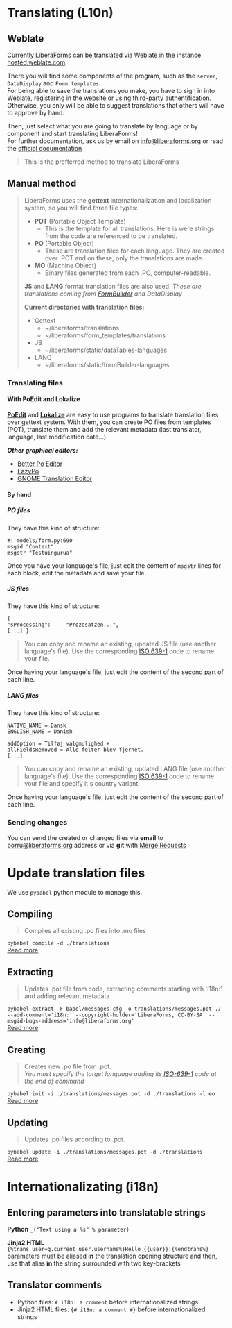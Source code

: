 # Translating (L10n)
## Weblate
Currently LiberaForms can be translated via Weblate in the instance [hosted.weblate.com](https://hosted.weblate.com/projects/liberaforms/).

There you will find some components of the program, such as the `server`, `DataDisplay` and `Form templates`.  
For being able to save the translations you make, you have to sign in into Weblate, registering in the website or using third-party authentification. Otherwise, you only will be able to suggest translations that others will have to approve by hand.

Then, just select what you are going to translate by language or by component and start translating LiberaForms!  
For further documentation, ask us by email on [info@liberaforms.org](mailto:info@liberaforms.org) or read the [official documentation](https://docs.weblate.org/en/latest/index.html)

> This is the prefferred method to translate LiberaForms


## Manual method
> LiberaForms uses the **gettext** internationalization and localization system, so you will find three file types:
> + **POT** (Portable Object Template)
>   + This is the template for all translations. Here is were strings from the code are referenced to be translated.
> + **PO** (Portable Object)
>   + These are translation files for each language. They are created over .POT and on these, only the translations are made.
> + **MO** (Machine Object)
>   + Binary files generated from each .PO, computer-readable.
>   
> **JS** and **LANG** format translation files are also used. _These are translations coming from [FormBuilder](https://github.com/kevinchappell/formBuilder) and DataDisplay_
>
> **Current directories with translation files:**  
> + Gettext
>   + ~/liberaforms/translations
>   + ~/liberaforms/form_templates/translations
> + JS
>   + ~/liberaforms/static/dataTables-languages  
> + LANG
>   + ~/liberaforms/static/formBuilder-languages   

### Translating files
#### With PoEdit and Lokalize
[**PoEdit**](https://poedit.net/) and [**Lokalize**](https://apps.kde.org/lokalize/) are easy to use programs to translate translation files over gettext system. With them, you can create PO files from templates (POT), translate them and add the relevant metadata (last translator, language, last modification date...)

***Other graphical editors:***  
* [Better Po Editor](https://github.com/mlocati/betterpoeditor/releases)
* [EazyPo](http://www.eazypo.ca/)
* [GNOME Translation Editor](https://wiki.gnome.org/Apps/Gtranslator)

#### By hand
##### PO files
They have this kind of structure:
```
#: models/form.py:690  
msgid "Context"
msgstr "Testuingurua"
```

Once you have your language's file, just edit the content of `msgstr` lines for each block, edit the metadata and save your file.

##### JS files
They have this kind of structure:
```
{
"sProcessing":     "Prozesatzen...",
[...] }
```
> You can copy and rename an existing, updated JS file (use another language's file). Use the corresponding [ISO 639-1](https://en.wikipedia.org/wiki/List_of_ISO_639-1_codes) code to rename your file.

Once having your language's file, just edit the content of the second part of each line.

##### LANG files
They have this kind of structure:
```
NATIVE_NAME = Dansk
ENGLISH_NAME = Danish

addOption = Tilføj valgmulighed +
allFieldsRemoved = Alle felter blev fjernet.
[...]
```
> You can copy and rename an existing, updated LANG file (use another language's file). Use the corresponding [ISO 639-1](https://en.wikipedia.org/wiki/List_of_ISO_639-1_codes) code to rename your file and specify it's country variant.

Once having your language's file, just edit the content of the second part of each line.

### Sending changes
You can send the created or changed files via **email** to porru@liberaforms.org address or via **git** with [Merge Requests](https://docs.gitlab.com/ee/user/project/merge_requests/creating_merge_requests.html)


# Update translation files
We use `pybabel` python module to manage this.

## Compiling
> Compiles all existing .po files into .mo files

`pybabel compile -d ./translations`  
[Read more](http://babel.pocoo.org/en/latest/cmdline.html#compile)

<!-- > For Form Templates:

`pybabel compile -d form_templates/translations` -->

## Extracting
> Updates .pot file from code, extracting comments starting with 'i18n:' and adding relevant metadata

`pybabel extract -F babel/messages.cfg -o translations/messages.pot ./ --add-comment='i18n:' --copyright-holder='LiberaForms, CC-BY-SA' --msgid-bugs-address='info@liberaforms.org'`  
[Read more](http://babel.pocoo.org/en/latest/cmdline.html#extract)

<!-- > For Form Templates:

`pybabel extract -F babel/form_templates.cfg -o form_templates/translations/form_templates.pot ./ --add-comment='i18n:' --copyright-holder='LiberaForms, CC-BY-SA' --msgid-bugs-address='i
nfo@liberaforms.org'` -->

## Creating
> Creates new .po file from .pot.  
_You must specify the target language adding its [ISO-639-1](https://en.wikipedia.org/wiki/List_of_ISO_639-1_codes) code at the end of command_

`pybabel init -i ./translations/messages.pot -d ./translations -l eo`  
[Read more](http://babel.pocoo.org/en/latest/cmdline.html#init)

<!-- > For Form Templates:

`pybabel init -i form_templates/translations/form_templates.pot -d form_templates/translations -l eo` -->

## Updating
> Updates .po files according to .pot.  

`pybabel update -i ./translations/messages.pot -d ./translations`  
[Read more](http://babel.pocoo.org/en/latest/cmdline.html#update)

<!-- > For Form Templates:

`pybabel update -i form_templates/translations/form_templates.pot -d form_templates/translations` -->


# Internationalizating (i18n)
## Entering parameters into translatable strings
**Python**
`_("Text using a %s" % parameter)`

**Jinja2 HTML**  
`{%trans user=g.current_user.username%}Hello {{user}}!{%endtrans%}`  
parameters must be aliased **in** the translation opening structure and then, use that alias **in** the string surrounded with two key-brackets

## Translator comments
+ Python files: `# i18n: a comment` before internationalized strings
+ Jinja2 HTML files: `{# i18n: a comment #}` before internationalized strings

